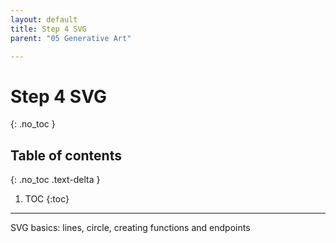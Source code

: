 ```yaml
---
layout: default
title: Step 4 SVG
parent: "05 Generative Art"

---
```


# Step 4 SVG
{: .no_toc }

## Table of contents
{: .no_toc .text-delta }

1. TOC
{:toc}

---

SVG basics: lines, circle, creating functions and endpoints